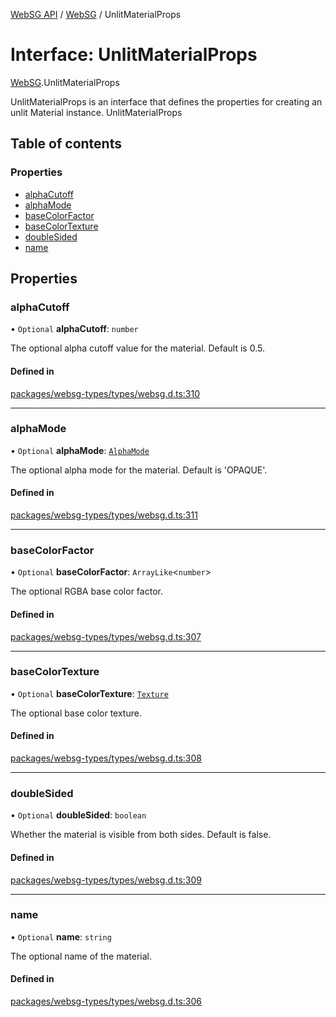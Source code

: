 [WebSG API](../README.md) / [WebSG](../modules/WebSG.md) / UnlitMaterialProps

# Interface: UnlitMaterialProps

[WebSG](../modules/WebSG.md).UnlitMaterialProps

UnlitMaterialProps is an interface that defines the properties for creating an unlit Material instance.
 UnlitMaterialProps

## Table of contents

### Properties

- [alphaCutoff](WebSG.UnlitMaterialProps.md#alphacutoff)
- [alphaMode](WebSG.UnlitMaterialProps.md#alphamode)
- [baseColorFactor](WebSG.UnlitMaterialProps.md#basecolorfactor)
- [baseColorTexture](WebSG.UnlitMaterialProps.md#basecolortexture)
- [doubleSided](WebSG.UnlitMaterialProps.md#doublesided)
- [name](WebSG.UnlitMaterialProps.md#name)

## Properties

### alphaCutoff

• `Optional` **alphaCutoff**: `number`

The optional alpha cutoff value for the material. Default is 0.5.

#### Defined in

[packages/websg-types/types/websg.d.ts:310](https://github.com/thirdroom/thirdroom/blob/fe402010/packages/websg-types/types/websg.d.ts#L310)

___

### alphaMode

• `Optional` **alphaMode**: [`AlphaMode`](../modules/WebSG.md#alphamode-1)

The optional alpha mode for the material. Default is 'OPAQUE'.

#### Defined in

[packages/websg-types/types/websg.d.ts:311](https://github.com/thirdroom/thirdroom/blob/fe402010/packages/websg-types/types/websg.d.ts#L311)

___

### baseColorFactor

• `Optional` **baseColorFactor**: `ArrayLike`<`number`\>

The optional RGBA base color factor.

#### Defined in

[packages/websg-types/types/websg.d.ts:307](https://github.com/thirdroom/thirdroom/blob/fe402010/packages/websg-types/types/websg.d.ts#L307)

___

### baseColorTexture

• `Optional` **baseColorTexture**: [`Texture`](../classes/WebSG.Texture.md)

The optional base color texture.

#### Defined in

[packages/websg-types/types/websg.d.ts:308](https://github.com/thirdroom/thirdroom/blob/fe402010/packages/websg-types/types/websg.d.ts#L308)

___

### doubleSided

• `Optional` **doubleSided**: `boolean`

Whether the material is visible from both sides. Default is false.

#### Defined in

[packages/websg-types/types/websg.d.ts:309](https://github.com/thirdroom/thirdroom/blob/fe402010/packages/websg-types/types/websg.d.ts#L309)

___

### name

• `Optional` **name**: `string`

The optional name of the material.

#### Defined in

[packages/websg-types/types/websg.d.ts:306](https://github.com/thirdroom/thirdroom/blob/fe402010/packages/websg-types/types/websg.d.ts#L306)
